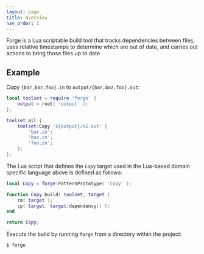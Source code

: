 ```yaml
---
layout: page
title: Overview
nav_order: 1
---
```


Forge is a Lua scriptable build tool that tracks dependencies between files, uses relative timestamps to determine which are out of date, and carries out actions to bring those files up to date

## Example

Copy `{bar,baz,foo}.in` to `output/{bar,baz,foo}.out`:

~~~lua
local toolset = require 'forge' {
    output = root( 'output' );
};

toolset:all {
    toolset:Copy '${output}/%1.out' {
        'bar.in';
        'baz.in';
        'foo.in';
    };    
};
~~~

The Lua script that defines the `Copy` target used in the Lua-based domain specific language above is defined as follows:

~~~lua
local Copy = forge:PatternPrototype( 'Copy' );

function Copy.build( toolset, target )
    rm( target );
    cp( target, target:dependency() );
end

return Copy;
~~~

Execute the build by running `forge` from a directory within the project:

~~~bash
$ forge
~~~
